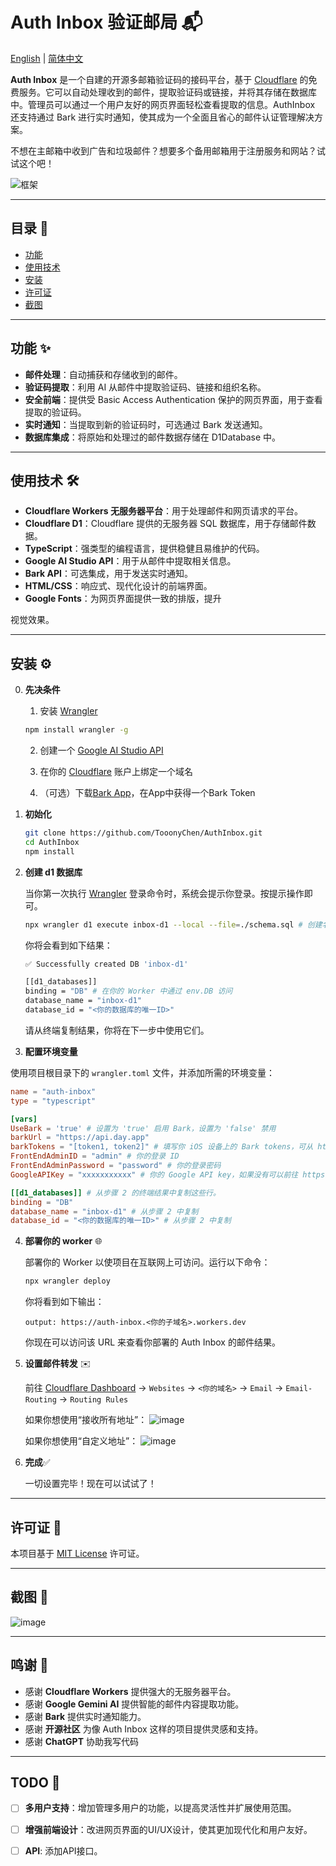 # Auth Inbox 验证邮局 📬

[English](https://github.com/TooonyChen/AuthInbox/blob/main/README.md) | [简体中文](https://github.com/TooonyChen/AuthInbox/blob/main/README_CN.md)

**Auth Inbox** 是一个自建的开源多邮箱验证码的接码平台，基于 [Cloudflare](https://cloudflare.com/) 的免费服务。它可以自动处理收到的邮件，提取验证码或链接，并将其存储在数据库中。管理员可以通过一个用户友好的网页界面轻松查看提取的信息。AuthInbox 还支持通过 Bark 进行实时通知，使其成为一个全面且省心的邮件认证管理解决方案。

不想在主邮箱中收到广告和垃圾邮件？想要多个备用邮箱用于注册服务和网站？试试这个吧！

![框架](https://github.com/user-attachments/assets/43492318-0ea9-464d-94e2-f1c810c192e8)


---

## 目录 📑

- [功能](#features)
- [使用技术](#technologies-used)
- [安装](#installation)
- [许可证](#license)
- [截图](#Screenshots)

---

## 功能 ✨

- **邮件处理**：自动捕获和存储收到的邮件。
- **验证码提取**：利用 AI 从邮件中提取验证码、链接和组织名称。
- **安全前端**：提供受 Basic Access Authentication 保护的网页界面，用于查看提取的验证码。
- **实时通知**：当提取到新的验证码时，可选通过 Bark 发送通知。
- **数据库集成**：将原始和处理过的邮件数据存储在 D1Database 中。

---

## 使用技术 🛠️

- **Cloudflare Workers 无服务器平台**：用于处理邮件和网页请求的平台。
- **Cloudflare D1**：Cloudflare 提供的无服务器 SQL 数据库，用于存储邮件数据。
- **TypeScript**：强类型的编程语言，提供稳健且易维护的代码。
- **Google AI Studio API**：用于从邮件中提取相关信息。
- **Bark API**：可选集成，用于发送实时通知。
- **HTML/CSS**：响应式、现代化设计的前端界面。
- **Google Fonts**：为网页界面提供一致的排版，提升

视觉效果。

---

## 安装 ⚙️

0. **先决条件**

   1. 安装 [Wrangler](https://developers.cloudflare.com/workers/wrangler/get-started/)
   ```bash
   npm install wrangler -g
   ```

   2. 创建一个 [Google AI Studio API](https://aistudio.google.com/)

   3. 在你的 [Cloudflare](https://dash.cloudflare.com/) 账户上绑定一个域名

   4. （可选）下载[Bark App](https://bark.day.app/)，在App中获得一个Bark Token

2. **初始化**

   ```bash
   git clone https://github.com/TooonyChen/AuthInbox.git
   cd AuthInbox
   npm install
   ```

3. **创建 d1 数据库**

   当你第一次执行 [Wrangler](https://developers.cloudflare.com/workers/wrangler/get-started/) 登录命令时，系统会提示你登录。按提示操作即可。

   ```bash
   npx wrangler d1 execute inbox-d1 --local --file=./schema.sql # 创建名为 'inbox-d1' 的 d1 数据库
   ```
   你将会看到如下结果：
   ```bash
   ✅ Successfully created DB 'inbox-d1'

   [[d1_databases]]
   binding = "DB" # 在你的 Worker 中通过 env.DB 访问
   database_name = "inbox-d1"
   database_id = "<你的数据库的唯一ID>"
   ```
   请从终端复制结果，你将在下一步中使用它们。

4. **配置环境变量**

使用项目根目录下的 `wrangler.toml` 文件，并添加所需的环境变量：

   ```toml
   name = "auth-inbox"
   type = "typescript"

   [vars]
   UseBark = 'true' # 设置为 'true' 启用 Bark，设置为 'false' 禁用
   barkUrl = "https://api.day.app"
   barkTokens = "[token1, token2]" # 填写你 iOS 设备上的 Bark tokens，可从 https://bark.day.app/ 下载应用获取，可以填写多个。如果你只想用一个，那么填写 '[token1]'
   FrontEndAdminID = "admin" # 你的登录 ID
   FrontEndAdminPassword = "password" # 你的登录密码
   GoogleAPIKey = "xxxxxxxxxxx" # 你的 Google API key，如果没有可以前往 https://aistudio.google.com/ 生成一个

   [[d1_databases]] # 从步骤 2 的终端结果中复制这些行。
   binding = "DB"
   database_name = "inbox-d1" # 从步骤 2 中复制
   database_id = "<你的数据库的唯一ID>" # 从步骤 2 中复制
   ```

4. **部署你的 worker** 🌐

   部署你的 Worker 以使项目在互联网上可访问。运行以下命令：
   ```bash
   npx wrangler deploy
   ```
   你将看到如下输出：
   ```
   output: https://auth-inbox.<你的子域名>.workers.dev
   ```
   你现在可以访问该 URL 来查看你部署的 Auth Inbox 的邮件结果。

5. **设置邮件转发** ✉️

   前往 [Cloudflare Dashboard](https://dash.cloudflare.com/) -> `Websites` -> `<你的域名>` -> `Email` -> `Email-Routing` -> `Routing Rules`

   如果你想使用“接收所有地址”：
   ![image](https://github.com/user-attachments/assets/53e5a939-6b03-4ca6-826a-7a5f02f361ac)

   如果你想使用“自定义地址”：
   ![image](https://github.com/user-attachments/assets/b0d0ab94-c2ad-4870-ac08-d53e64b2c880)

7. **完成**✅

   一切设置完毕！现在可以试试了！

---

## 许可证 📜

本项目基于 [MIT License](LICENSE) 许可证。

---

## 截图 📸

![image](https://github.com/user-attachments/assets/41db550c-8340-4315-ba87-85330abc5dfb)


---

## 鸣谢 🙏

- 感谢 **Cloudflare Workers** 提供强大的无服务器平台。
- 感谢 **Google Gemini AI** 提供智能的邮件内容提取功能。
- 感谢 **Bark** 提供实时通知能力。
- 感谢 **开源社区** 为像 Auth Inbox 这样的项目提供灵感和支持。
- 感谢 **ChatGPT** 协助我写代码

---
## TODO 📝
- [ ] **多用户支持**：增加管理多用户的功能，以提高灵活性并扩展使用范围。
- [ ] **增强前端设计**：改进网页界面的UI/UX设计，使其更加现代化和用户友好。

- [ ] **API**: 添加API接口。

